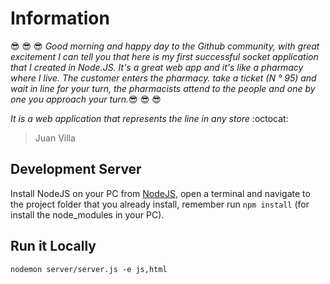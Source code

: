 # Information
:sunglasses: :sunglasses: :sunglasses: *Good morning and happy day to the Github community, with great excitement I can tell you that here is my first successful socket application that I created in Node.JS. It's a great web app and it's like a pharmacy where I live. The customer enters the pharmacy. take a ticket (N ° 95) and wait in line for your turn, the pharmacists attend to the people and one by one you approach your turn.*:sunglasses: :sunglasses: :sunglasses:

*It is a web application that represents the line in any store* :octocat:

> Juan Villa

## Development Server
Install NodeJS on your PC from [NodeJS](https://nodejs.org/en/), open a terminal and navigate to the project folder that you already install, remember run ```npm install``` (for install the node_modules in your PC).

## Run it Locally
```nodemon server/server.js -e js,html```